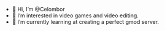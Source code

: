 - 👋 Hi, I’m @Celombor
- 👀 I’m interested in video games and video editing.
- 🌱 I’m currently learning at creating a perfect gmod server.
